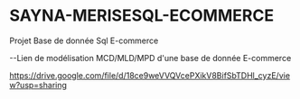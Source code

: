 # SAYNA-MERISESQL-ECOMMERCE
Projet Base de donnée Sql E-commerce

--Lien de modélisation MCD/MLD/MPD d'une base de donnée E-commerce

https://drive.google.com/file/d/18ce9weVVQVcePXikV8BifSbTDHl_cyzE/view?usp=sharing
